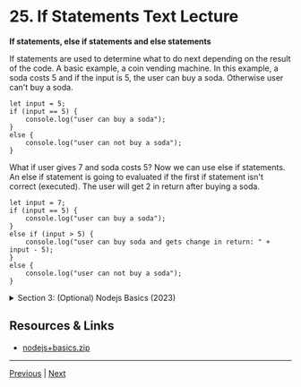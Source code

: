 # 25. If Statements Text Lecture

**If statements, else if statements and else statements**

If statements are used to determine what to do next depending on the result of the code. A basic example, a coin vending machine. In this example, a soda costs 5 and if the input is 5, the user can buy a soda. Otherwise user can't buy a soda.

```
let input = 5;
if (input == 5) {
    console.log("user can buy a soda");
}
else { 
    console.log("user can not buy a soda");
}
```

What if user gives 7 and soda costs 5? Now we can use else if statements. An else if statement is going to evaluated if the first if statement isn't correct (executed). The user will get 2 in return after buying a soda.

```
let input = 7;
if (input == 5) {
    console.log("user can buy a soda");
}
else if (input > 5) {
    console.log("user can buy soda and gets change in return: " + input - 5);
}
else { 
    console.log("user can not buy a soda");
}
```


<details>
  <summary> Section 3: (Optional) Nodejs Basics (2023) </summary>

  -   [Codebase: basics.js](../codebase/discord-bots/basics.js)

</details>

## Resources & Links

-   [nodejs+basics.zip](https://rfpga.s3.us-west-1.amazonaws.com/Develop-Discord-Bots-in-Nodejs_Complete-Course-in-2023/nodejs%2Bbasics.zip)

---

[Previous](./24_if-else-statement.md) | [Next](./26_functions.md)